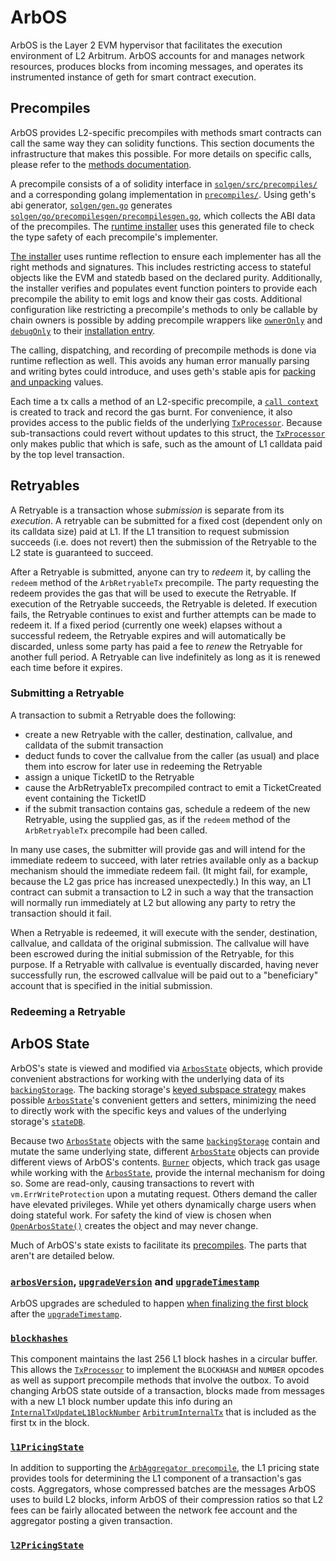 # ArbOS

ArbOS is the Layer 2 EVM hypervisor that facilitates the execution environment of L2 Arbitrum. ArbOS accounts for and manages network resources, produces blocks from incoming messages, and operates its instrumented instance of geth for smart contract execution.

## Precompiles

ArbOS provides L2-specific precompiles with methods smart contracts can call the same way they can solidity functions. This section documents the infrastructure that makes this possible. For more details on specific calls, please refer to the [methods documentation](Precompiles.md).

A precompile consists of a of solidity interface in [`solgen/src/precompiles/`](https://github.com/OffchainLabs/nitro/tree/new-retryables/solgen/src/precompiles) and a corresponding golang implementation in [`precompiles/`](https://github.com/OffchainLabs/nitro/tree/new-retryables/precompiles). Using geth's abi generator, [`solgen/gen.go`](https://github.com/OffchainLabs/nitro/blob/new-retryables/solgen/gen.go) generates [`solgen/go/precompilesgen/precompilesgen.go`](https://github.com/OffchainLabs/nitro/blob/ac5994e4ecf8c33a54d41c8a288494fbbdd207eb/solgen/gen.go#L55), which collects the ABI data of the precompiles. The [runtime installer](https://github.com/OffchainLabs/nitro/blob/ac5994e4ecf8c33a54d41c8a288494fbbdd207eb/precompiles/precompile.go#L365) uses this generated file to check the type safety of each precompile's implementer.

[The installer](https://github.com/OffchainLabs/nitro/blob/ac5994e4ecf8c33a54d41c8a288494fbbdd207eb/precompiles/precompile.go#L365) uses runtime reflection to ensure each implementer has all the right methods and signatures. This includes restricting access to stateful objects like the EVM and statedb based on the declared purity. Additionally, the installer verifies and populates event function pointers to provide each precompile the ability to emit logs and know their gas costs. Additional configuration like restricting a precompile's methods to only be callable by chain owners is possible by adding precompile wrappers like [`ownerOnly`](https://github.com/OffchainLabs/nitro/blob/ac5994e4ecf8c33a54d41c8a288494fbbdd207eb/precompiles/wrapper.go#L59) and [`debugOnly`](https://github.com/OffchainLabs/nitro/blob/ac5994e4ecf8c33a54d41c8a288494fbbdd207eb/precompiles/wrapper.go#L26) to their [installation entry](https://github.com/OffchainLabs/nitro/blob/ac5994e4ecf8c33a54d41c8a288494fbbdd207eb/precompiles/precompile.go#L390).

The calling, dispatching, and recording of precompile methods is done via runtime reflection as well. This avoids any human error manually parsing and writing bytes could introduce, and uses geth's stable apis for [packing and unpacking](https://github.com/OffchainLabs/nitro/blob/ac5994e4ecf8c33a54d41c8a288494fbbdd207eb/precompiles/precompile.go#L401) values.

Each time a tx calls a method of an L2-specific precompile, a [`call context`](https://github.com/OffchainLabs/nitro/blob/ac5994e4ecf8c33a54d41c8a288494fbbdd207eb/precompiles/context.go#L21) is created to track and record the gas burnt. For convenience, it also provides access to the public fields of the underlying [`TxProcessor`](https://github.com/OffchainLabs/nitro/blob/ac5994e4ecf8c33a54d41c8a288494fbbdd207eb/arbos/tx_processor.go#L26). Because sub-transactions could revert without updates to this struct, the [`TxProcessor`](https://github.com/OffchainLabs/nitro/blob/ac5994e4ecf8c33a54d41c8a288494fbbdd207eb/arbos/tx_processor.go#L26) only makes public that which is safe, such as the amount of L1 calldata paid by the top level transaction.

## Retryables

A Retryable is a transaction whose *submission* is separate from its *execution*.   A retryable can be submitted for a fixed cost (dependent only on its calldata size) paid at L1.  If the L1 transition to request submission succeeds (i.e. does not revert) then the submission of the Retryable to the L2 state is guaranteed to succeed.

After a Retryable is submitted, anyone can try to *redeem* it, by calling the `redeem` method of the `ArbRetryableTx` precompile.  The party requesting the redeem provides the gas that will be used to execute the Retryable.  If execution of the Retryable succeeds, the Retryable is deleted.  If execution fails, the Retryable continues to exist and further attempts can be made to redeem it.  If a fixed period (currently one week) elapses without a successful redeem, the Retryable expires and will automatically be discarded, unless some party has paid a fee to *renew* the Retryable for another full period.  A Retryable can live indefinitely as long as it is renewed each time before it expires.

### Submitting a Retryable

A transaction to submit a Retryable does the following:

* create a new Retryable with the caller, destination, callvalue, and calldata of the submit transaction
* deduct funds to cover the callvalue from the caller (as usual) and place them into escrow for later use in redeeming the Retryable
* assign a unique TicketID to the Retryable
* cause the ArbRetryableTx precompiled contract to emit a TicketCreated event containing the TicketID
* if the submit transaction contains gas, schedule a redeem of the new Retryable, using the supplied gas, as if the `redeem` method of the `ArbRetryableTx` precompile had been called.

In many use cases, the submitter will provide gas and will intend for the immediate redeem to succeed, with later retries available only as a backup mechanism should the immediate redeem fail. (It might fail, for example, because the L2 gas price has increased unexpectedly.) In this way, an L1 contract can submit a transaction to L2 in such a way that the transaction will normally run immediately at L2 but allowing any party to retry the transaction should it fail.

When a Retryable is redeemed, it will execute with the sender, destination, callvalue, and calldata of the original submission. The callvalue will have been escrowed during the initial submission of the Retryable, for this purpose.  If a Retryable with callvalue is eventually discarded, having never successfully run, the escrowed callvalue will be paid out to a "beneficiary" account that is specified in the initial submission.

### Redeeming a Retryable

## ArbOS State

ArbOS's state is viewed and modified via [`ArbosState`][ArbosState_link] objects, which provide convenient abstractions for working with the underlying data of its [`backingStorage`][BackingStorage_link]. The backing storage's [keyed subspace strategy][subspace_link] makes possible [`ArbosState`][ArbosState_link]'s convenient getters and setters, minimizing the need to directly work with the specific keys and values of the underlying storage's [`stateDB`][stateDB_link].

Because two [`ArbosState`][ArbosState_link] objects with the same [`backingStorage`][BackingStorage_link] contain and mutate the same underlying state, different [`ArbosState`][ArbosState_link] objects can provide different views of ArbOS's contents. [`Burner`][Burner_link] objects, which track gas usage while working with the [`ArbosState`][ArbosState_link], provide the internal mechanism for doing so. Some are read-only, causing transactions to revert with `vm.ErrWriteProtection` upon a mutating request. Others demand the caller have elevated privileges. While yet others dynamically charge users when doing stateful work. For safety the kind of view is chosen when [`OpenArbosState()`][OpenArbosState_link] creates the object and may never change. 

Much of ArbOS's state exists to facilitate its [precompiles](Precompiles.md). The parts that aren't are detailed below.

[ArbosState_link]: todo
[BackingStorage_link]: todo
[stateDB_link]: todo
[subspace_link]: todo
[OpenArbosState_link]: todo
[Burner_link]: todo

### [`arbosVersion`][arbosVersion_link], [`upgradeVersion`][upgradeVersion_link] and [`upgradeTimestamp`][upgradeTimestamp_link]

ArbOS upgrades are scheduled to happen [when finalizing the first block][FinalizeBlock_link] after the [`upgradeTimestamp`][upgradeTimestamp_link].

[arbosVersion_link]: todo
[upgradeVersion_link]: todo
[upgradeTimestamp_link]: todo
[FinalizeBlock_link]: todo

### [`blockhashes`][blockhashes_link]

This component maintains the last 256 L1 block hashes in a circular buffer. This allows the [`TxProcessor`][TxProcessor_link] to implement the `BLOCKHASH` and `NUMBER` opcodes as well as support precompile methods that involve the outbox. To avoid changing ArbOS state outside of a transaction, blocks made from messages with a new L1 block number update this info during an [`InternalTxUpdateL1BlockNumber`][InternalTxUpdateL1BlockNumber_link] [`ArbitrumInternalTx`][ArbitrumInternalTx_link] that is included as the first tx in the block.

[blockhashes_link]: todo
[InternalTxUpdateL1BlockNumber_link]: todo
[ArbitrumInternalTx_link]: todo
[TxProcessor_link]: todo

### [`l1PricingState`][l1PricingState_link]

In addition to supporting the [`ArbAggregator precompile`](Precompiles.md#ArbAggregator), the L1 pricing state provides tools for determining the L1 component of a transaction's gas costs. Aggregators, whose compressed batches are the messages ArbOS uses to build L2 blocks, inform ArbOS of their compression ratios so that L2 fees can be fairly allocated between the network fee account and the aggregator posting a given transaction.

[l1PricingState_link]: todo

### [`l2PricingState`][l2PricingState_link]

[l2PricingState_link]: todo





